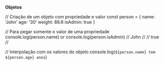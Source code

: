   **Objetos**

// Criação de um objeto com propriedade e valor
const person = {
    name: 'John'
    age: '30'
    weight: 88.6
    isAdmin: true
}

// Para pegar somente o valor de uma propriedade
console.log(person.name)  or console.log(person.isAdmin)
// John //                      // true //


// Interpolação com os valores do objeto
console.log(`${person.name} tem ${person.age} anos`)